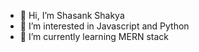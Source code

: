 - 👋 Hi, I’m Shasank Shakya
- 👀 I’m interested in Javascript and Python
- 🌱 I’m currently learning MERN stack

<!---
shasank2/shasank2 is a ✨ special ✨ repository because its `README.md` (this file) appears on your GitHub profile.
You can click the Preview link to take a look at your changes.
--->
